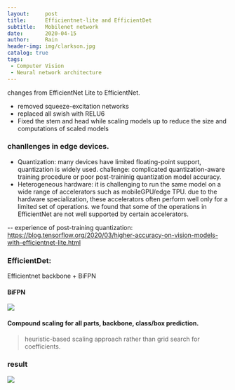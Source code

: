 ```yaml
---
layout:     post
title:      Efficientnet-lite and EfficientDet
subtitle:   Mobilenet network
date:       2020-04-15
author:     Rain
header-img: img/clarkson.jpg
catalog: true
tags:    
 - Computer Vision
 - Neural network architecture
---
```


changes from EfficientNet Lite to EfficientNet.

- removed squeeze-excitation networks
- replaced all swish with RELU6
- Fixed the stem and head while scaling models up to reduce the size and computations of scaled models


### chanllenges in edge devices.
 - Quantization: many devices have limited floating-point support, quantization is widely used. challenge: complicated quantization-aware training procedure or poor post-traininig quantization model accuracy.
 - Heterogeneous hardware: it is challenging to run the same model on a wide range of accelerators such as mobileGPU/edge TPU. due to the hardware specialization, these accelerators often perform well only for a limited set of operations. we found that some of the operations in EfficientNet are not well supported by certain accelerators.

 -- experience of post-training quantization:
 https://blog.tensorflow.org/2020/03/higher-accuracy-on-vision-models-with-efficientnet-lite.html



 ### EfficientDet:
Efficientnet backbone + BiFPN
 #### BiFPN
 <img src="https://miro.medium.com/max/1400/1*funGGmYqT6f2VkRnhqd2rA.png">

 #### Compound scaling for all parts, backbone, class/box prediction.

 > heuristic-based scaling approach rather than grid search for coefficients.

 ### result

 <img src='https://miro.medium.com/max/1400/1*A-Jazqi-KZCQyfRNtzIduw.png'>